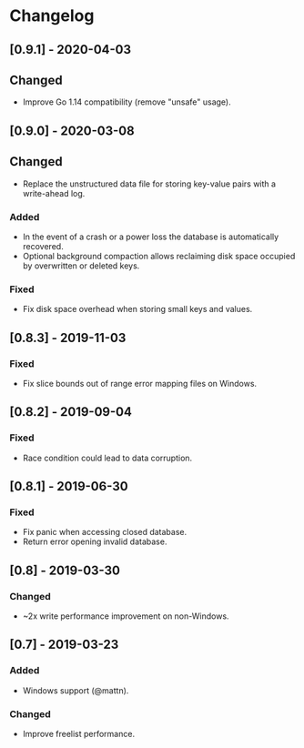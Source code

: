# Changelog

## [0.9.1] - 2020-04-03
## Changed
- Improve Go 1.14 compatibility (remove "unsafe" usage).

## [0.9.0] - 2020-03-08
## Changed
- Replace the unstructured data file for storing key-value pairs with a write-ahead log.
### Added
- In the event of a crash or a power loss the database is automatically recovered.
- Optional background compaction allows reclaiming disk space occupied by overwritten or deleted keys.
### Fixed
- Fix disk space overhead when storing small keys and values. 

## [0.8.3] - 2019-11-03
### Fixed
- Fix slice bounds out of range error mapping files on Windows.

## [0.8.2] - 2019-09-04
### Fixed
- Race condition could lead to data corruption.

## [0.8.1] - 2019-06-30
### Fixed
- Fix panic when accessing closed database.
- Return error opening invalid database.

## [0.8] - 2019-03-30
### Changed
- ~2x write performance improvement on non-Windows.

## [0.7] - 2019-03-23
### Added
- Windows support (@mattn).
### Changed
- Improve freelist performance.

